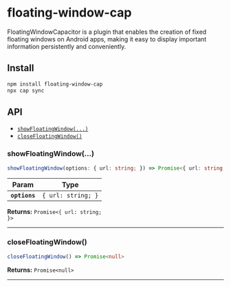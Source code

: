 # floating-window-cap

FloatingWindowCapacitor is a plugin that enables the creation of fixed floating windows on Android apps, making it easy to display important information persistently and conveniently.

## Install

```bash
npm install floating-window-cap
npx cap sync
```

## API

<docgen-index>

* [`showFloatingWindow(...)`](#showfloatingwindow)
* [`closeFloatingWindow()`](#closefloatingwindow)

</docgen-index>

<docgen-api>
<!--Update the source file JSDoc comments and rerun docgen to update the docs below-->

### showFloatingWindow(...)

```typescript
showFloatingWindow(options: { url: string; }) => Promise<{ url: string; }>
```

| Param         | Type                          |
| ------------- | ----------------------------- |
| **`options`** | <code>{ url: string; }</code> |

**Returns:** <code>Promise&lt;{ url: string; }&gt;</code>

--------------------


### closeFloatingWindow()

```typescript
closeFloatingWindow() => Promise<null>
```

**Returns:** <code>Promise&lt;null&gt;</code>

--------------------

</docgen-api>

